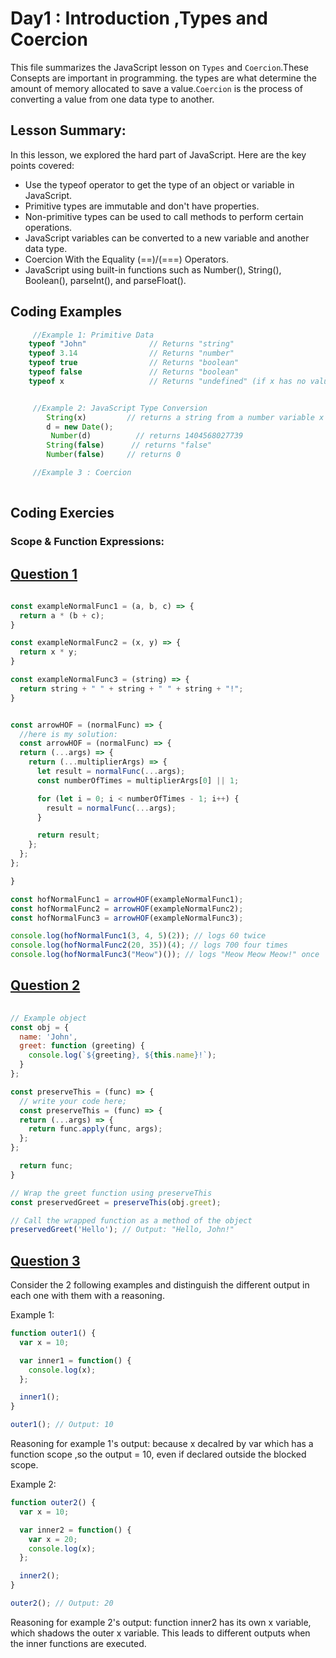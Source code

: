 
# Day1 : Introduction ,Types and Coercion
This file summarizes the JavaScript lesson on `Types` and `Coercion`.These Consepts are important in programming. the types are what determine the amount of memory allocated to save a value.`Coercion` is the process of converting a value from one data type to another. 

## Lesson Summary:
In this lesson, we explored the hard part of JavaScript. Here are the key points covered:

* Use the typeof operator to get the type of an object or variable in JavaScript.
* Primitive types are immutable and don't have properties.
* Non-primitive types can be used to call methods to perform certain operations.
* JavaScript variables can be converted to a new variable and another data type.
* Coercion With the Equality (==)/(===) Operators.
* JavaScript using built-in functions such as Number(), String(), Boolean(), parseInt(), and parseFloat(). 

   
## Coding Examples
```jsx
     //Example 1: Primitive Data
    typeof "John"              // Returns "string"
    typeof 3.14                // Returns "number"
    typeof true                // Returns "boolean"
    typeof false               // Returns "boolean"
    typeof x                   // Returns "undefined" (if x has no value)


     //Example 2: JavaScript Type Conversion
        String(x)         // returns a string from a number variable x
        d = new Date();
         Number(d)          // returns 1404568027739
        String(false)      // returns "false"
        Number(false)     // returns 0

     //Example 3 : Coercion
    
```
## Coding Exercies
### Scope & Function Expressions:  

## [Question 1](https://github.com/orjwan-alrajaby/gsg-expressjs-backend-training-2023/blob/main/learning-sprint-1/week3-day3-tasks/tasks.md)

```jsx
     
const exampleNormalFunc1 = (a, b, c) => {
  return a * (b + c);
}

const exampleNormalFunc2 = (x, y) => {
  return x * y;
}

const exampleNormalFunc3 = (string) => {
  return string + " " + string + " " + string + "!";
}


const arrowHOF = (normalFunc) => {
  //here is my solution:
  const arrowHOF = (normalFunc) => {
  return (...args) => {
    return (...multiplierArgs) => {
      let result = normalFunc(...args);
      const numberOfTimes = multiplierArgs[0] || 1;

      for (let i = 0; i < numberOfTimes - 1; i++) {
        result = normalFunc(...args);
      }

      return result;
    };
  };
};

}

const hofNormalFunc1 = arrowHOF(exampleNormalFunc1);
const hofNormalFunc2 = arrowHOF(exampleNormalFunc2);
const hofNormalFunc3 = arrowHOF(exampleNormalFunc3);

console.log(hofNormalFunc1(3, 4, 5)(2)); // logs 60 twice
console.log(hofNormalFunc2(20, 35))(4); // logs 700 four times
console.log(hofNormalFunc3("Meow")()); // logs "Meow Meow Meow!" once

```

## [Question 2](https://github.com/orjwan-alrajaby/gsg-expressjs-backend-training-2023/blob/main/learning-sprint-1/week3-day3-tasks/tasks.md)

```jsx
     
// Example object
const obj = {
  name: 'John',
  greet: function (greeting) {
    console.log(`${greeting}, ${this.name}!`);
  }
};

const preserveThis = (func) => {
  // write your code here;
  const preserveThis = (func) => {
  return (...args) => {
    return func.apply(func, args);
  };
};

  return func;
}

// Wrap the greet function using preserveThis
const preservedGreet = preserveThis(obj.greet);

// Call the wrapped function as a method of the object
preservedGreet('Hello'); // Output: "Hello, John!"

```
## [Question 3](https://github.com/orjwan-alrajaby/gsg-expressjs-backend-training-2023/blob/main/learning-sprint-1/week3-day3-tasks/tasks.md)

Consider the 2 following examples and distinguish the different output in each one with them with a reasoning.

Example 1:
```jsx
function outer1() {
  var x = 10;

  var inner1 = function() {
    console.log(x);
  };

  inner1();
}

outer1(); // Output: 10
```
Reasoning for example 1's output: because x decalred by var which has a function scope ,so the output = 10, even if declared outside the blocked scope.

Example 2:
```jsx
function outer2() {
  var x = 10;

  var inner2 = function() {
    var x = 20;
    console.log(x);
  };

  inner2();
}

outer2(); // Output: 20
```
Reasoning for example 2's output: function inner2 has its own x variable, which shadows the outer x variable. This leads to different outputs when the inner functions are executed.

